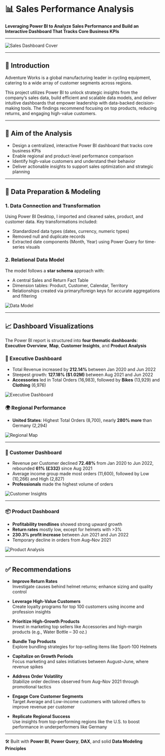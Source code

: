# 📊 Sales Performance Analysis

**Leveraging Power BI to Analyze Sales Performance and Build an Interactive Dashboard That Tracks Core Business KPIs**

---

![Sales Dashboard Cover](https://github.com/user-attachments/assets/11427ff2-918a-4245-bf37-5fa20e6b94f7)

---

## 🏢 Introduction

Adventure Works is a global manufacturing leader in cycling equipment, catering to a wide array of customer segments across regions.

This project utilizes Power BI to unlock strategic insights from the company’s sales data, build efficient and scalable data models, and deliver intuitive dashboards that empower leadership with data-backed decision-making tools. The findings recommend focusing on top products, reducing returns, and engaging high-value customers.

---

## 🎯 Aim of the Analysis

- Design a centralized, interactive Power BI dashboard that tracks core business KPIs  
- Enable regional and product-level performance comparison  
- Identify high-value customers and understand their behavior  
- Deliver actionable insights to support sales optimization and strategic planning  

---

## 🧹 Data Preparation & Modeling

### 1. Data Connection and Transformation
Using Power BI Desktop, I imported and cleaned sales, product, and customer data. Key transformations included:

- Standardized data types (dates, currency, numeric types)  
- Removed null and duplicate records  
- Extracted date components (Month, Year) using Power Query for time-series visuals  

### 2. Relational Data Model  
The model follows a **star schema** approach with:

- A central Sales and Return Fact Table  
- Dimension tables: Product, Customer, Calendar, Territory  
- Relationships created via primary/foreign keys for accurate aggregations and filtering  

![Data Model](https://github.com/user-attachments/assets/787c408a-737f-47af-b913-eedaa0c7e709)

---

## 📈 Dashboard Visualizations

The Power BI report is structured into **four thematic dashboards**:  
**Executive Overview**, **Map**, **Customer Insights**, and **Product Analysis**

### 🔹 Executive Dashboard
- Total Revenue increased by **212.14%** between Jan 2020 and Jun 2022  
- Steepest growth: **127.18% ($1.02M)** between Aug 2021 and Jun 2022  
- **Accessories** led in Total Orders (16,983), followed by **Bikes** (13,929) and **Clothing** (6,976)  

![Executive Dashboard](https://github.com/user-attachments/assets/bf4440a5-89ce-4d05-ad63-4db63bf9fcc3)

### 🌍 Regional Performance
- **United States**: Highest Total Orders (8,700), nearly **280% more** than Germany (2,294)

![Regional Map](https://github.com/user-attachments/assets/bee7f92e-d0c9-4203-a80f-fe20c1daa7a4)

---

### 👥 Customer Dashboard
- Revenue per Customer declined **72.48%** from Jan 2020 to Jun 2022, rebounded **61% (£332)** since Aug 2021  
- Average income group made most orders (11,600), followed by Low (10,266) and High (2,827)  
- **Professionals** made the highest volume of orders  

![Customer Insights](https://github.com/user-attachments/assets/ca0fbeaa-4b61-4f65-be6f-48886d357ffb)

---

### 📦 Product Dashboard
- **Profitability trendlines** showed strong upward growth  
- **Return rates** mostly low, except for helmets with >3%  
- **230.3% profit increase** between Jun 2021 and Jun 2022  
- Temporary decline in orders from Aug–Nov 2021  

![Product Analysis](https://github.com/user-attachments/assets/da26413f-d14f-4ec2-9c0a-8ab87b22d267)

---

## ✅ Recommendations

- **Improve Return Rates**  
  Investigate causes behind helmet returns; enhance sizing and quality control

- **Leverage High-Value Customers**  
  Create loyalty programs for top 100 customers using income and profession insights

- **Prioritize High-Growth Products**  
  Invest in marketing top sellers like Accessories and high-margin products (e.g., Water Bottle – 30 oz.)

- **Bundle Top Products**  
  Explore bundling strategies for top-selling items like Sport-100 Helmets

- **Capitalize on Growth Periods**  
  Focus marketing and sales initiatives between August–June, where revenue spikes

- **Address Order Volatility**  
  Stabilize order declines observed from Aug–Nov 2021 through promotional tactics

- **Engage Core Customer Segments**  
  Target Average and Low-income customers with tailored offers to improve revenue per customer

- **Replicate Regional Success**  
  Use insights from top-performing regions like the U.S. to boost performance in underperformers like Germany

---

🛠 Built with **Power BI**, **Power Query**, **DAX**, and solid **Data Modeling Principles**
